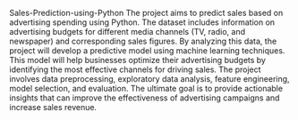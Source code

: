 Sales-Prediction-using-Python
The project aims to predict sales based on advertising spending using Python. The dataset includes information on advertising budgets for different media channels (TV, radio, and newspaper) and corresponding sales figures. By analyzing this data, the project will develop a predictive model using machine learning techniques. This model will help businesses optimize their advertising budgets by identifying the most effective channels for driving sales. The project involves data preprocessing, exploratory data analysis, feature engineering, model selection, and evaluation. The ultimate goal is to provide actionable insights that can improve the effectiveness of advertising campaigns and increase sales revenue.

